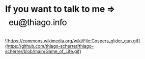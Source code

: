 
# If you want to talk to me => ![email](email.png)

![https://commons.wikimedia.org/wiki/File:Gospers_glider_gun.gif](https://github.com/thiago-scherrer/thiago-scherrer/blob/main/Game_of_Life.gif)
